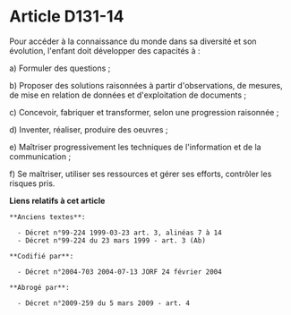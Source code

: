 # Article D131-14

Pour accéder à la connaissance du monde dans sa diversité et son évolution, l'enfant doit développer des capacités à :

a) Formuler des questions ;

b) Proposer des solutions raisonnées à partir d'observations, de mesures, de mise en relation de données et d'exploitation de
documents ;

c) Concevoir, fabriquer et transformer, selon une progression raisonnée ;

d) Inventer, réaliser, produire des oeuvres ;

e) Maîtriser progressivement les techniques de l'information et de la communication ;

f) Se maîtriser, utiliser ses ressources et gérer ses efforts, contrôler les risques pris.

**Liens relatifs à cet article**

	**Anciens textes**:

	  - Décret n°99-224 1999-03-23 art. 3, alinéas 7 à 14
	  - Décret n°99-224 du 23 mars 1999 - art. 3 (Ab)

	**Codifié par**:

	  - Décret n°2004-703 2004-07-13 JORF 24 février 2004

	**Abrogé par**:

	  - Décret n°2009-259 du 5 mars 2009 - art. 4
